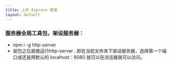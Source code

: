 ```yaml
---
title: 上手 Express 框架
layout: default
---
```


### 服务器全局工具包，架设服务器：

- npm i -g http-server
- 装包之后直接运行http-server . 即在当前文件夹下架设服务器，选择第一个端口或还是用默认的 localhost：8080 就可以在浏览器就可以访问。

### 
